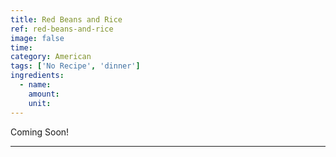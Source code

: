 ```yaml
---
title: Red Beans and Rice
ref: red-beans-and-rice
image: false
time: 
category: American
tags: ['No Recipe', 'dinner']
ingredients:
  - name: 
    amount: 
    unit: 
---
```


Coming Soon!

---

